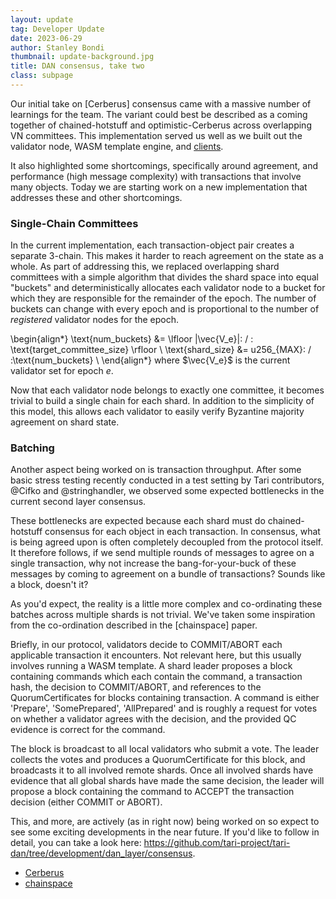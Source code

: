 ```yaml
---
layout: update
tag: Developer Update
date: 2023-06-29
author: Stanley Bondi
thumbnail: update-background.jpg
title: DAN consensus, take two
class: subpage
---
```


Our initial take on [Cerberus] consensus came with a massive number of learnings for the team. The variant could best 
be described as a coming together of chained-hotstuff and optimistic-Cerberus across overlapping VN committees.
This implementation served us well as we built out the validator node, WASM template engine, and 
[clients](/updates/2023-05-12-update-109.html). 

It also highlighted some shortcomings, specifically around agreement, and performance (high message complexity) 
with transactions that involve many objects. Today we are starting work on a new implementation that addresses these 
and other shortcomings.

### Single-Chain Committees

In the current implementation, each transaction-object pair creates a separate 3-chain. This makes it harder to reach
agreement on the state as a whole. As part of addressing this, we replaced overlapping shard committees with a simple algorithm 
that divides the shard space into equal "buckets" and deterministically allocates each validator node to a bucket 
for which they are responsible for the remainder of the epoch. The number of buckets can change with every epoch and 
is proportional to the number of _registered_ validator nodes for the epoch.

\begin{align*}
\text{num_buckets} &=  \lfloor |\vec{V_e}|\: / \: \text{target_committee_size} \rfloor \\
\text{shard_size} &= u256_{MAX}\: / \:\text{num_buckets}  \\
\end{align*}
where $\vec{V_e}$ is the current validator set for epoch $e$.

Now that each validator node belongs to exactly one committee, it becomes trivial to build a single chain for each
shard. In addition to the simplicity of this model, this allows each validator to easily verify Byzantine majority 
agreement on shard state. 

### Batching

Another aspect being worked on is transaction throughput. After some basic stress testing recently conducted in a 
test setting by Tari contributors, @Cifko and @stringhandler, we observed some expected bottlenecks in the current 
second layer consensus.

These bottlenecks are expected because each shard must do chained-hotstuff consensus for each object in each transaction.
In consensus, what is being agreed upon is often completely decoupled from the protocol itself. It therefore follows,
if we send multiple rounds of messages to agree on a single transaction, why not increase the bang-for-your-buck of these 
messages by coming to agreement on a bundle of transactions? Sounds like a block, doesn't it? 

As you'd expect, the reality is a little more complex and co-ordinating these batches across multiple shards is not trivial. 
We've taken some inspiration from the co-ordination described in the [chainspace] paper. 

Briefly, in our protocol, validators decide to COMMIT/ABORT each applicable transaction it encounters. Not relevant here,
but this usually involves running a WASM template. A shard leader proposes a block containing commands which each contain 
the command, a transaction hash, the decision to COMMIT/ABORT, and references to the QuorumCertificates for blocks 
containing transaction. A command is either 'Prepare', 'SomePrepared', 'AllPrepared' and is roughly a request for votes 
on whether a validator agrees with the decision, and the provided QC evidence is correct for the command.

The block is broadcast to all local validators who submit a vote. The leader collects the votes and produces a 
QuorumCertificate for this block, and broadcasts it to all involved remote shards. Once all involved shards have evidence 
that all global shards have made the same decision, the leader will propose a block containing the command to ACCEPT the
transaction decision (either COMMIT or ABORT). 

This, and more, are actively (as in right now) being worked on so expect to see some exciting developments in the near future.
If you'd like to follow in detail, you can take a look here: https://github.com/tari-project/tari-dan/tree/development/dan_layer/consensus.

- [Cerberus](https://escholarship.org/uc/item/6h427354)
- [chainspace](https://arxiv.org/pdf/1708.03778.pdf)
